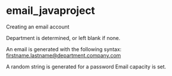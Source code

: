 # email_javaproject
Creating an email account


Department is determined, or left blank if none.

An email is generated with the following syntax: firstname.lastname@department.company.com 

A random string is generated for a password Email capacity is set.
